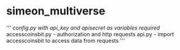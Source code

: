 # simeon_multiverse
'''
*config.py with api_key and apisecret as variables required*
accesscoinsbit.py - authorization and http requests
api.py - import accesscoinsbit to access data from requests
'''

